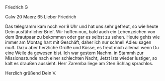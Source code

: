 Friedrich G

 Calw 20 Maerz 65
Lieber Friedrich

Das telegramm kam noch vor 9 Uhr und hat uns sehr gefreut, so wie heute Dein ausführlicher Brief. Wir hoffen nun, bald auch ein Lebenzeichen von dem Brautpaar zu bekommen oder gar es selbst zu sehen. Heute gehts wie immer am Montag hart mit Geschäft, daher ich nur schnell Adieu sagen muß. Dazu aber herzliche Grüße und Küsse, es freut mich allemal wenn Du eine Weile da gewesen bist. Ich war gestern Nachm. in Stammh zur Missionsstunde nach einer schlechten Nacht, Jetzt ists wieder lustiger, so kalt es draußen aussieht. Herr Zaremba liege am 2ten Schlag sprachlos.

 Herzlich grüßend Dein V.

